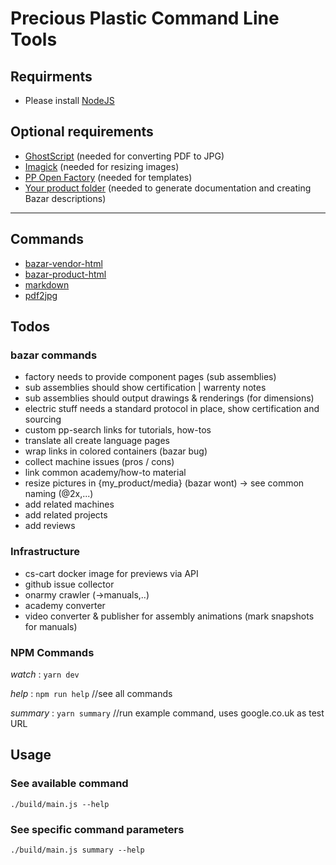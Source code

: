 # Precious Plastic Command Line Tools

## Requirments

- Please install [NodeJS](https://nodejs.org/en/download/)

## Optional requirements

- [GhostScript](https://www.ghostscript.com/download/gsdnld.html) (needed for converting PDF to JPG)
- [Imagick](https://imagemagick.org/script/download.php) (needed for resizing images)
- [PP Open Factory](https://github.com/plastic-hub/factory) (needed for templates)
- [Your product folder](https://github.com/plastic-hub/products) (needed to generate documentation and creating Bazar descriptions)

<hr/>

## Commands

- [bazar-vendor-html](./docs/commands/bazar)
- [bazar-product-html](./docs/commands/bazar)
- [markdown](./docs/commands/markdown)
- [pdf2jpg](./docs/commands/pdf2jpg)

## Todos

### bazar commands

- factory needs to provide component pages (sub assemblies)
- sub assemblies should show certification | warrenty notes
- sub assemblies should output drawings & renderings (for dimensions)
- electric stuff needs a standard protocol in place, show certification and sourcing
- custom pp-search links for tutorials, how-tos
- translate all create language pages
- wrap links in colored containers (bazar bug)
- collect machine issues (pros / cons)
- link common academy/how-to material
- resize pictures in {my_product/media} (bazar wont) -> see common naming (@2x,...)
- add related machines
- add related projects
- add reviews

### Infrastructure

- cs-cart docker image for previews via API
- github issue collector
- onarmy crawler (->manuals,..)
- academy converter
- video converter & publisher for assembly animations (mark snapshots for manuals)


### NPM Commands

*watch*     : ```yarn dev```

*help*      : ```npm run help``` //see all commands

*summary*   : ```yarn summary``` //run example command, uses google.co.uk as test URL

## Usage

### See available command
    ./build/main.js --help

### See specific command parameters
    ./build/main.js summary --help
